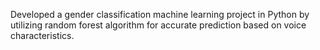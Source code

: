 Developed a gender classification machine learning project in Python by utilizing random forest algorithm for accurate prediction based on voice characteristics.

